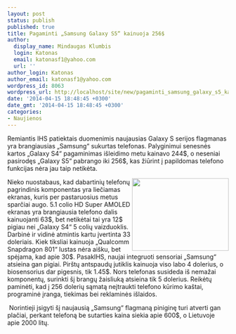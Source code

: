 ```yaml
---
layout: post
status: publish
published: true
title: Pagaminti „Samsung Galaxy S5“ kainuoja 256$
author:
  display_name: Mindaugas Klumbis
  login: Katonas
  email: katonasf1@yahoo.com
  url: ''
author_login: Katonas
author_email: katonasf1@yahoo.com
wordpress_id: 8063
wordpress_url: http://localhost/site/new/pagaminti_samsung_galaxy_s5_kainuoja_256/
date: '2014-04-15 18:48:45 +0300'
date_gmt: '2014-04-15 18:48:45 +0300'
categories:
- Naujienos
---
```

<p>
	Remiantis IHS patiektais duomenimis naujausias Galaxy S serijos flagmanas yra brangiausias &bdquo;Samsung&ldquo; sukurtas telefonas. Palyginimui senesnės kartos &bdquo;Galaxy S4&ldquo; pagaminimas i&scaron;leidimo metu kainavo 244$, o neseniai pasirodęs &bdquo;Galaxy S5&ldquo; pabrango iki 256$, kas žiūrint į papildomas telefono funkcijas nėra jau taip netikėta.</p>
<p>
	<a href="http://technews.lt/userfiles/samsung_galaxy_s5_exploded.png"><img alt="" src="http://technews.lt/userfiles/samsung_galaxy_s5_exploded.png" style="width: 220px; height: 165px; float: right;" /></a>Nieko nuostabaus, kad dabartinių telefonų pagrindinis komponentas yra liečiamas ekranas, kuris per pastaruosius metus sparčiai augo. 5.1 colio HD Super AMOLED ekranas yra brangiausia telefono dalis kainuojanti 63$, bet netikėtai tai yra 12$ pigiau nei &bdquo;Galaxy S4&ldquo; 5 colių vaizduoklis. Darbinė ir vidinė atmintis kartu įvertinta 33 doleriais. Kiek tiksliai kainuoja &bdquo;Qualcomm Snapdragon 801&ldquo; lustas nėra ai&scaron;ku, bet spėjama, kad apie 30$. PasakIHS, naujai integruoti sensoriai &bdquo;Samsung&ldquo; atsieina gan pigiai. Pir&scaron;tų antspaudų jutiklis kainuoja viso labo 4 dolerius, o biosensorius dar pigesnis, tik 1.45$. Nors telefonas susideda i&scaron; nemažai komponentų, surinkti &scaron;į brangų žaisliuką atsieina tik 5 dolerius. Reikėtų paminėti, kad į 256 dolerių sąmatą neįtraukti telefono kūrimo ka&scaron;tai, programinė įranga, tiekimas bei reklaminės i&scaron;laidos.</p>
<p>
	&nbsp;Norintieji įsigyti &scaron;į naujausią &bdquo;Samsung&ldquo; flagmaną piniginę turi atverti gan plačiai, perkant telefoną be sutarties kaina siekia apie 600$, o Lietuvoje apie 2000 litų.</p>
